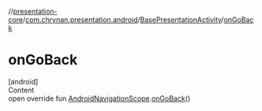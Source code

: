 //[presentation-core](../../../index.md)/[com.chrynan.presentation.android](../index.md)/[BasePresentationActivity](index.md)/[onGoBack](on-go-back.md)



# onGoBack  
[android]  
Content  
open override fun [AndroidNavigationScope](../-android-navigation-scope/index.md).[onGoBack](on-go-back.md)()  



